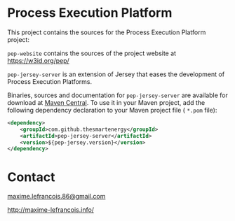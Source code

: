 # Process Execution Platform

This project contains the sources for the Process Execution Platform project:

`pep-website` contains the sources of the project website at https://w3id.org/pep/

`pep-jersey-server` is an extension of Jersey that eases the development of Process Execution Platforms.

Binaries, sources and documentation for `pep-jersey-server` are available for download at [Maven Central](http://search.maven.org/#search%7Cga%7C1%7Cpep-jersey%22). To use it in your Maven project, add the following dependency declaration to your Maven project file ( `*.pom` file):
 
```xml
<dependency>
    <groupId>com.github.thesmartenergy</groupId>
    <artifactId>pep-jersey-server</artifactId>
    <version>${pep-jersey.version}</version>
</dependency>
```

# Contact

maxime.lefrancois.86@gmail.com

http://maxime-lefrancois.info/


